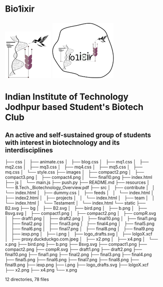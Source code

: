 # Bio1ixir
<img src="images/compact2.png" width="30%">                                 <img src="images/final10.png" width="40%"> 
---

# Indian Institute of Technology Jodhpur based Student's Biotech Club
An active and self-sustained group of students with interest in biotechnology and its interdisciplines
---

├── css
│   ├── animate.css
│   ├── blog.css
│   ├── mq1.css
│   ├── mq2.css
│   ├── mq3.css
│   ├── mq4.css
│   ├── mq5.css
│   ├── mq.css
│   └── style.css
├── images
│   ├── compact2.png
│   ├── compact3.png
│   ├── compact4.png
│   └── final10.png
├── index.html
├── js
│   └── main.js
├── push.py
├── README.md
├── resources
│   └── B.Tech._Biotechnology_Overview.pdf
├── src
│   ├── contribute
│   │   └── index.html
│   ├── dummy.css
│   ├── feeds
│   │   └── index.html
│   ├── index2.html
│   ├── projects
│   │   └── index.html
│   ├── team
│   │   └── index.html
│   └── Testament
│       └── index.html
└── static
    ├── B2.svg
    ├── bg
    │   ├── B2.svg
    │   ├── bird.png
    │   ├── b.png
    │   ├── Bsvg.svg
    │   ├── compact1.png
    │   ├── compact2.png
    │   ├── compR.svg
    │   ├── draft1.png
    │   ├── draft2.png
    │   ├── final10.png
    │   ├── final1.png
    │   ├── final2.png
    │   ├── final3.png
    │   ├── final4.png
    │   ├── final5.png
    │   ├── final6.png
    │   ├── final7.png
    │   ├── final8.png
    │   ├── final9.png
    │   ├── iexp.png
    │   ├── i.png
    │   ├── logo_drafts.svg
    │   ├── lolgoX.xcf
    │   ├── proxy.duckduckgo.com.jpeg
    │   ├── x2.png
    │   ├── x4.png
    │   └── x.png
    ├── bird.png
    ├── b.png
    ├── Bsvg.svg
    ├── compact1.png
    ├── compact2.png
    ├── compR.svg
    ├── draft1.png
    ├── draft2.png
    ├── final10.png
    ├── final1.png
    ├── final2.png
    ├── final3.png
    ├── final4.png
    ├── final5.png
    ├── final6.png
    ├── final7.png
    ├── final8.png
    ├── final9.png
    ├── iexp.png
    ├── i.png
    ├── logo_drafts.svg
    ├── lolgoX.xcf
    ├── x2.png
    ├── x4.png
    └── x.png

12 directories, 78 files


